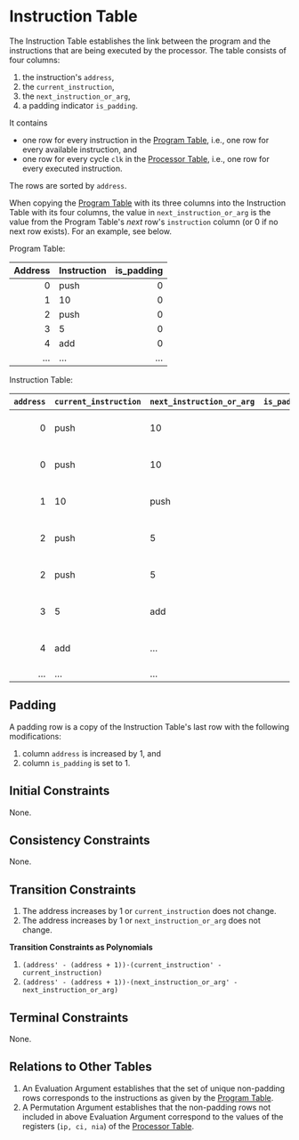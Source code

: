 # Instruction Table

The Instruction Table establishes the link between the program and the instructions that are being executed by the processor.
The table consists of four columns:
1. the instruction's `address`,
1. the `current_instruction`,
1. the `next_instruction_or_arg`,
1. a padding indicator `is_padding`.

It contains
- one row for every instruction in the [Program Table](#program-table), i.e., one row for every available instruction, and
- one row for every cycle `clk` in the [Processor Table](#processor-table), i.e., one row for every executed instruction.

The rows are sorted by `address`.

When copying the [Program Table](#program-table) with its three columns into the Instruction Table with its four columns, the value in `next_instruction_or_arg` is the value from the Program Table's _next_ row's `instruction` column (or 0 if no next row exists).
For an example, see below.

Program Table:

| Address | Instruction | is_padding |
|--------:|:------------|-----------:|
|       0 | push        |          0 |
|       1 | 10          |          0 |
|       2 | push        |          0 |
|       3 | 5           |          0 |
|       4 | add         |          0 |
|       … | …           |          … |

Instruction Table:

| `address` | `current_instruction` | `next_instruction_or_arg` | `is_padding` | (comment)              |
|----------:|:----------------------|:--------------------------|-------------:|:-----------------------|
|         0 | push                  | 10                        |            0 | (from Program Table)   |
|         0 | push                  | 10                        |            0 | (from Processor Table) |
|         1 | 10                    | push                      |            0 | (from Program Table)   |
|         2 | push                  | 5                         |            0 | (from Program Table)   |
|         2 | push                  | 5                         |            0 | (from Processor Table) |
|         3 | 5                     | add                       |            0 | (from Program Table)   |
|         4 | add                   | …                         |            0 | (from Program Table)   |
|         … | …                     | …                         |            … | …                      |

## Padding

A padding row is a copy of the Instruction Table's last row with the following modifications:
1. column `address` is increased by 1, and
1. column `is_padding` is set to 1.

## Initial Constraints

None.

## Consistency Constraints

None.

## Transition Constraints

1. The address increases by 1 or `current_instruction` does not change.
1. The address increases by 1 or `next_instruction_or_arg` does not change.

**Transition Constraints as Polynomials**

1. `(address' - (address + 1))·(current_instruction' - current_instruction)`
1. `(address' - (address + 1))·(next_instruction_or_arg' - next_instruction_or_arg)`

## Terminal Constraints

None.

## Relations to Other Tables

1. An Evaluation Argument establishes that the set of unique non-padding rows corresponds to the instructions as given by the [Program Table](#program-table).
1. A Permutation Argument establishes that the non-padding rows not included in above Evaluation Argument correspond to the values of the registers (`ip, ci, nia`) of the [Processor Table](#processor-table).
